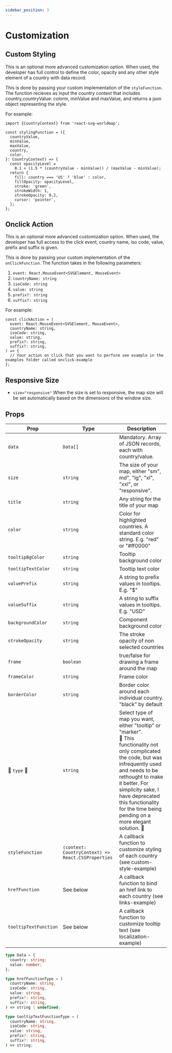 ```yaml
---
sidebar_position: 3
---
```


# Customization

## Custom Styling

This is an optional more advanced customization option. When used, the developer has full control to define the color, opacity and any other style element of a country with data record.

This is done by passing your custom implementation of the `styleFunction`. The function recieves as input the country context that includes country,countryValue: colorm, minValue and maxValue, and returns a json object representing the style.

For example:

```tsx
import {CountryContext} from 'react-svg-worldmap';

const stylingFunction = ({
  countryValue,
  minValue,
  maxValue,
  country,
  color,
}: CountryContext) => {
  const opacityLevel =
    0.1 + (1.5 * (countryValue - minValue)) / (maxValue - minValue);
  return {
    fill: country === 'US' ? 'blue' : color,
    fillOpacity: opacityLevel,
    stroke: 'green',
    strokeWidth: 1,
    strokeOpacity: 0.2,
    cursor: 'pointer',
  };
};
```

## Onclick Action

This is an optional more advanced customization option. When used, the developer has full access to the click event, country name, iso code, value, prefix and suffix is given.

This is done by passing your custom implementation of the `onClickFunction`. The function takes in the following parameters:

1. `event: React.MouseEvent<SVGElement, MouseEvent>`
2. `countryName: string`
3. `isoCode: string`
4. `value: string`
5. `prefix?: string`
6. `suffix?: string`

For example:

```tsx
const clickAction = (
  event: React.MouseEvent<SVGElement, MouseEvent>,
  countryName: string,
  isoCode: string,
  value: string,
  prefix?: string,
  suffix?: string,
) => {
  // Your action on click that you want to perform see example in the examples folder called onclick-example
};
```

## Responsive Size

- `size="responsive"` When the size is set to responsive, the map size will be set automatically based on the dimensions of the window size.

## Props

<small>

| Prop | Type | Description |
| --- | --- | --- |
| `data` | `Data[]` | Mandatory. Array of JSON records, each with country/value. |
| `size` | `string` | The size of your map, either "sm", md", "lg", "xl", "xxl", or "responsive". |
| `title` | `string` | Any string for the title of your map |
| `color` | `string` | Color for highlighted countries. A standard color string. E.g. "red" or "#ff0000" |
| `tooltipBgColor` | `string` | Tooltip background color |
| `tooltipTextColor` | `string` | Tooltip text color |
| `valuePrefix` | `string` | A string to prefix values in tooltips. E.g. "$" |
| `valueSuffix` | `string` | A string to suffix values in tooltips. E.g. "USD" |
| `backgroundColor` | `string` | Component background color |
| `strokeOpacity` | `string` | The stroke opacity of non selected countries |
| `frame` | `boolean` | true/false for drawing a frame around the map |
| `frameColor` | `string` | Frame color |
| `borderColor` | `string` | Border color around each individual country. "black" by default |
| :construction: `type` :construction: | `string` | Select type of map you want, either "tooltip" or "marker". <br />:memo: This functionality not only complicated the code, but was infrequently used and needs to be rethought to make it better. For simplicity sake, I have deprecated this functionality for the time being pending on a more elegant solution. :memo: |
| `styleFunction` | `(context: CountryContext) => React.CSSProperties` | A callback function to customize styling of each country (see custom-style-example) |
| `hrefFunction` | See below | A callback function to bind an href link to each country (see links-example) |
| `tooltipTextFunction` | See below | A callback function to customize tooltip text (see localization-example) |

</small>

```ts
type Data = {
  country: string;
  value: number;
};

type hrefFunctionType = (
  countryName: string,
  isoCode: string,
  value: string,
  prefix?: string,
  suffix?: string,
) => string | undefined;

type tooltipTextFunctionType = (
  countryName: string,
  isoCode: string,
  value: string,
  prefix?: string,
  suffix?: string,
) => string;
```
